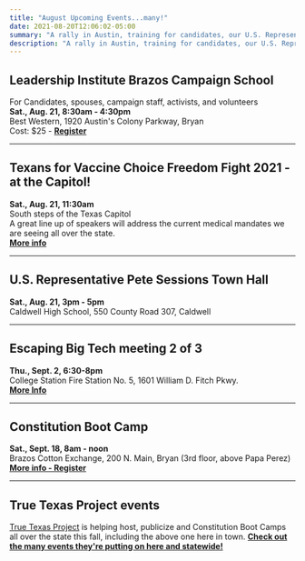 ```yaml
---
title: "August Upcoming Events...many!"
date: 2021-08-20T12:06:02-05:00
summary: "A rally in Austin, training for candidates, our U.S. Representative having a town hall, and more..."
description: "A rally in Austin, training for candidates, our U.S. Representative having a town hall, and more..."
---
```


## <span class="hilite">Leadership Institute Brazos Campaign School</span>

For Candidates, spouses, campaign staff, activists, and volunteers  
**Sat., Aug. 21, 8:30am - 4:30pm**  
Best Western, 1920 Austin's Colony Parkway, Bryan  
Cost: $25 - **[Register](https://leadershipinstitute.org/Training/school.cfm?schoolID=51953)**  

<hr style="margin-block-start: 0.25em;margin-block-end: 0.25em;">

## <span class="hilite">Texans for Vaccine Choice Freedom Fight 2021 - at the Capitol!</span>

**Sat., Aug. 21, 11:30am**  
South steps of the Texas Capitol  
A great line up of speakers will address the current medical mandates we are seeing all over the state.  
**[More info](https://www.texansforvaccinechoice.com/events-other/)**  

<hr style="margin-block-start: 0.25em;margin-block-end: 0.25em;">

## <span class="hilite">U.S. Representative Pete Sessions Town Hall</span>

**Sat., Aug. 21, 3pm - 5pm**  
Caldwell High School, 550 County Road 307, Caldwell  

<hr style="margin-block-start: 0.25em;margin-block-end: 0.25em;">

## <span class="hilite">Escaping Big Tech meeting 2 of 3</span>

**Thu., Sept. 2, 6:30-8pm**  
College Station Fire Station No. 5, 1601 William D. Fitch Pkwy.     
**[More Info](https://www.bcsteaparty.com/post/2021-ebt-meetings/)**  

<hr style="margin-block-start: 0.25em;margin-block-end: 0.25em;">

## <span class="hilite">Constitution Boot Camp</span>

**Sat., Sept. 18, 8am - noon**  
Brazos Cotton Exchange, 200 N. Main, Bryan  (3rd floor, above Papa Perez)  
**[More info - Register](https://truetexasproject.com/event/sep-18-brazos-constitutional-bootcamp/)**  

<hr style="margin-block-start: 0.25em;margin-block-end: 0.25em;">

## <span class="hilite">True Texas Project events</span>

[True Texas Project](https://truetexasproject.com/) is helping host, publicize and Constitution Boot Camps all over the state this fall, including the above one here in town. **[Check out the many events they're putting on here and statewide!](https://truetexasproject.com/events/)**
